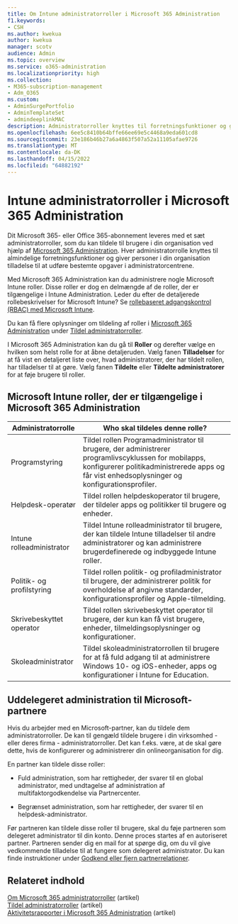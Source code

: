```yaml
---
title: Om Intune administratorroller i Microsoft 365 Administration
f1.keywords:
- CSH
ms.author: kwekua
author: kwekua
manager: scotv
audience: Admin
ms.topic: overview
ms.service: o365-administration
ms.localizationpriority: high
ms.collection:
- M365-subscription-management
- Adm_O365
ms.custom:
- AdminSurgePortfolio
- AdminTemplateSet
- admindeeplinkMAC
description: Administratorroller knyttes til forretningsfunktioner og giver tilladelser til at udføre bestemte opgaver i Administration. Tjenesteadministratoren åbner f.eks. supportanmodninger med Microsoft.
ms.openlocfilehash: 6ee5c8410b64bffe66ee69e5c4468a9eda601cd8
ms.sourcegitcommit: 23e186b46b27a6a4863f507a52a11105afae9726
ms.translationtype: MT
ms.contentlocale: da-DK
ms.lasthandoff: 04/15/2022
ms.locfileid: "64882192"
---
```

# <a name="intune-admin-roles-in-the-microsoft-365-admin-center"></a>Intune administratorroller i Microsoft 365 Administration

Dit Microsoft 365- eller Office 365-abonnement leveres med et sæt administratorroller, som du kan tildele til brugere i din organisation ved hjælp af <a href="https://go.microsoft.com/fwlink/p/?linkid=2024339" target="_blank">Microsoft 365 Administration</a>. Hver administratorrolle knyttes til almindelige forretningsfunktioner og giver personer i din organisation tilladelse til at udføre bestemte opgaver i administratorcentrene.

Med Microsoft 365 Administration kan du administrere nogle Microsoft Intune roller. Disse roller er dog en delmængde af de roller, der er tilgængelige i Intune Administration. Leder du efter de detaljerede rollebeskrivelser for Microsoft Intune? Se [rollebaseret adgangskontrol (RBAC) med Microsoft Intune](/mem/intune/fundamentals/role-based-access-control).

Du kan få flere oplysninger om tildeling af roller i <a href="https://go.microsoft.com/fwlink/p/?linkid=2097861" target="_blank">Microsoft 365 Administration</a> under [Tildel administratorroller](assign-admin-roles.md).

I Microsoft 365 Administration kan du gå til **Roller** og derefter vælge en hvilken som helst rolle for at åbne detaljeruden. Vælg fanen **Tilladelser** for at få vist en detaljeret liste over, hvad administratorer, der har tildelt rollen, har tilladelser til at gøre. Vælg fanen **Tildelte** eller **Tildelte administratorer** for at føje brugere til roller.

## <a name="microsoft-intune-roles-available-in-the-microsoft-365-admin-center"></a>Microsoft Intune roller, der er tilgængelige i Microsoft 365 Administration

|Administratorrolle     |Who skal tildeles denne rolle?  |
|---------|---------|
|Programstyring     |   Tildel rollen Programadministrator til brugere, der administrerer programlivscyklussen for mobilapps, konfigurerer politikadministrerede apps og får vist enhedsoplysninger og konfigurationsprofiler.  |
|Helpdesk-operatør     |   Tildel rollen helpdeskoperator til brugere, der tildeler apps og politikker til brugere og enheder. |
|Intune rolleadministrator    |   Tildel Intune rolleadministrator til brugere, der kan tildele Intune tilladelser til andre administratorer og kan administrere brugerdefinerede og indbyggede Intune roller.   |
|Politik- og profilstyring     |   Tildel rollen politik- og profiladministrator til brugere, der administrerer politik for overholdelse af angivne standarder, konfigurationsprofiler og Apple-tilmelding.   |
|Skrivebeskyttet operator     |   Tildel rollen skrivebeskyttet operator til brugere, der kun kan få vist brugere, enheder, tilmeldingsoplysninger og konfigurationer.   |
|Skoleadministrator     |   Tildel skoleadministratorrollen til brugere for at få fuld adgang til at administrere Windows 10- og iOS-enheder, apps og konfigurationer i Intune for Education.   |

## <a name="delegated-administration-for-microsoft-partners"></a>Uddelegeret administration til Microsoft-partnere

Hvis du arbejder med en Microsoft-partner, kan du tildele dem administratorroller. De kan til gengæld tildele brugere i din virksomhed - eller deres firma - administratorroller. Det kan f.eks. være, at de skal gøre dette, hvis de konfigurerer og administrerer din onlineorganisation for dig.
  
En partner kan tildele disse roller:
  
- Fuld administration, som har rettigheder, der svarer til en global administrator, med undtagelse af administration af multifaktorgodkendelse via Partnercenter.

- Begrænset administration, som har rettigheder, der svarer til en helpdesk-administrator.

Før partneren kan tildele disse roller til brugere, skal du føje partneren som delegeret administrator til din konto. Denne proces startes af en autoriseret partner. Partneren sender dig en mail for at spørge dig, om du vil give vedkommende tilladelse til at fungere som delegeret administrator. Du kan finde instruktioner under [Godkend eller fjern partnerrelationer](../misc/add-partner.md).
  
## <a name="related-content"></a>Relateret indhold

[Om Microsoft 365 administratorroller](about-admin-roles.md) (artikel)\
[Tildel administratorroller](assign-admin-roles.md) (artikel)\
[Aktivitetsrapporter i Microsoft 365 Administration](../activity-reports/activity-reports.md) (artikel)
